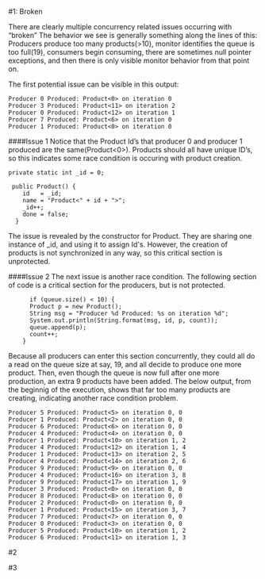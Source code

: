 #1: Broken

There are clearly multiple concurrency related issues occurring with “broken” The behavior we see is generally something along the lines of this: Producers produce too many products(>10), monitor identifies the queue is too full(19), consumers begin consuming, there are sometimes null pointer exceptions, and then there is only visible monitor behavior from that point on. 

The first potential issue can be visible in this output: 
```
Producer 0 Produced: Product<0> on iteration 0
Producer 3 Produced: Product<11> on iteration 2
Producer 0 Produced: Product<12> on iteration 1
Producer 7 Produced: Product<6> on iteration 0
Producer 1 Produced: Product<0> on iteration 0
```

####Issue 1
Notice that the Product Id’s that producer 0 and producer 1 produced are the same(Product<0>). Products should all have unique ID’s, so this indicates some race condition is occuring with product creation. 

```
private static int _id = 0;

 public Product() {
    id   = _id;
    name = "Product<" + id + ">";
    _id++;
    done = false;
  }
  ```
  
  The issue is revealed by the constructor for Product. They are sharing one instance of _id, and using it to assign Id's. However, the creation of products is not synchronized in any way, so this critical section is unprotected. 
 
 ####Issue 2
  The next issue is another race condition. The following section of code is a critical section for the producers, but is not protected. 
  
  ```
        if (queue.size() < 10) {
        Product p = new Product();
        String msg = "Producer %d Produced: %s on iteration %d";
        System.out.println(String.format(msg, id, p, count));
        queue.append(p);
        count++;
      }
  ```
   Because all producers can enter this section concurrently, they could all do a read on the queue size at say, 19, and all decide to produce one more product. Then, even though the queue is now full after one more production, an extra 9 products have been added. The below output, from the beginnig of the execution, shows that far too many products are creating, indicating another race condition problem.
  
  ```
  Producer 5 Produced: Product<5> on iteration 0, 0
Producer 1 Produced: Product<2> on iteration 0, 0
Producer 6 Produced: Product<6> on iteration 0, 0
Producer 4 Produced: Product<4> on iteration 0, 0
Producer 1 Produced: Product<10> on iteration 1, 2
Producer 4 Produced: Product<12> on iteration 1, 4
Producer 1 Produced: Product<13> on iteration 2, 5
Producer 4 Produced: Product<14> on iteration 2, 6
Producer 9 Produced: Product<9> on iteration 0, 0
Producer 4 Produced: Product<16> on iteration 3, 8
Producer 9 Produced: Product<17> on iteration 1, 9
Producer 3 Produced: Product<0> on iteration 0, 0
Producer 8 Produced: Product<8> on iteration 0, 0
Producer 2 Produced: Product<0> on iteration 0, 0
Producer 1 Produced: Product<15> on iteration 3, 7
Producer 7 Produced: Product<7> on iteration 0, 0
Producer 0 Produced: Product<3> on iteration 0, 0
Producer 5 Produced: Product<10> on iteration 1, 2
Producer 6 Produced: Product<11> on iteration 1, 3
  ```
  
  
  
#2
  
#3
